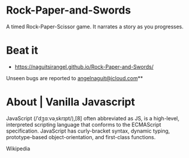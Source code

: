 # Rock-Paper-and-Swords
A timed Rock-Paper-Scissor game. It narrates a story as you progresses.

# Beat it 
- https://naguitsirangel.github.io/Rock-Paper-and-Swords/

Unseen bugs are reported to angelnaguit@icloud.com**

# About | Vanilla Javascript
JavaScript (/ˈdʒɑːvəˌskrɪpt/),[8] often abbreviated as JS, is a high-level, interpreted scripting language that conforms to the ECMAScript specification. JavaScript has curly-bracket syntax, dynamic typing, prototype-based object-orientation, and first-class functions.

Wikipedia
